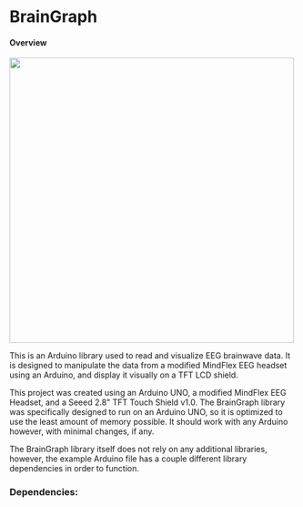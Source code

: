 # BrainGraph

#### Overview

<img width="500" src="screenshot.jpg" />

This is an Arduino library used to read and visualize EEG brainwave data. It is designed to manipulate the data from a modified MindFlex EEG headset using an Arduino, and display it visually on a TFT LCD shield.

This project was created using an Arduino UNO, a modified MindFlex EEG Headset, and a Seeed 2.8" TFT Touch Shield v1.0. The BrainGraph library was specifically designed to run on an Arduino UNO, so it is optimized to use the least amount of memory possible. It should work with any Arduino however, with minimal changes, if any.

The BrainGraph library itself does not rely on any additional libraries, however, the example Arduino file has a couple different library dependencies in order to function.

### Dependencies:





